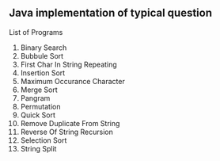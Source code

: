 ## Java implementation of typical question

List of Programs
1. Binary Search
2. Bubbule Sort
3. First Char In String Repeating
4. Insertion Sort
5. Maximum Occurance Character
6. Merge Sort
7. Pangram
8. Permutation
9. Quick Sort
10. Remove Duplicate From String
11. Reverse Of String Recursion
12. Selection Sort
13. String Split
